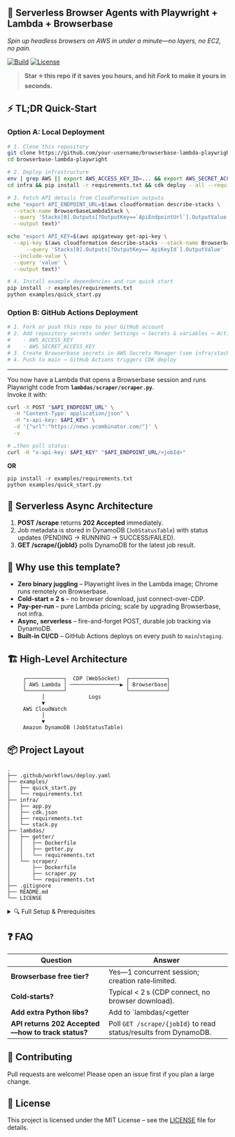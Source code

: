 ## 🚀 Serverless Browser Agents with Playwright + Lambda + Browserbase
*Spin up headless browsers on AWS in under a minute—no layers, no EC2, no pain.*

[![Build](https://github.com/derekmeegan/browserbase-lambda-playwright/actions/workflows/deploy.yaml/badge.svg)](../../actions/workflows/deploy.yaml)
[![License](https://img.shields.io/badge/license-MIT-green.svg)](LICENSE)

> **Star ⭐ this repo if it saves you hours, and hit _Fork_ to make it yours in seconds.**

## ⚡ TL;DR Quick-Start

### Option A: Local Deployment

```bash
# 1. Clone this repository
git clone https://github.com/your-username/browserbase-lambda-playwright.git
cd browserbase-lambda-playwright

# 2. Deploy infrastructure
env | grep AWS || export AWS_ACCESS_KEY_ID=... && export AWS_SECRET_ACCESS_KEY=...
cd infra && pip install -r requirements.txt && cdk deploy --all --require-approval never

# 3. Fetch API details from CloudFormation outputs
echo "export API_ENDPOINT_URL=$(aws cloudformation describe-stacks \
  --stack-name BrowserbaseLambdaStack \
  --query 'Stacks[0].Outputs[?OutputKey==`ApiEndpointUrl`].OutputValue' \
  --output text)"

echo "export API_KEY=$(aws apigateway get-api-key \
  --api-key $(aws cloudformation describe-stacks --stack-name BrowserbaseLambdaStack \
      --query 'Stacks[0].Outputs[?OutputKey==`ApiKeyId`].OutputValue' --output text) \
  --include-value \
  --query 'value' \
  --output text)"

# 4. Install example dependencies and run quick start
pip install -r examples/requirements.txt
python examples/quick_start.py
```

### Option B: GitHub Actions Deployment

```bash
# 1. Fork or push this repo to your GitHub account
# 2. Add repository secrets under Settings → Secrets & variables → Actions:
#    - AWS_ACCESS_KEY
#    - AWS_SECRET_ACCESS_KEY
# 3. Create Browserbase secrets in AWS Secrets Manager (see infra/stack.py env names)
# 4. Push to main → GitHub Actions triggers CDK deploy
```

---

You now have a Lambda that opens a Browserbase session and runs Playwright code from **`lambdas/scraper/scraper.py`**.  
Invoke it with:

```bash
curl -X POST "$API_ENDPOINT_URL" \
  -H "Content-Type: application/json" \
  -H "x-api-key: $API_KEY" \
  -d '{"url":"https://news.ycombinator.com/"}' \
  -v

# …then poll status:
curl -H "x-api-key: $API_KEY" "$API_ENDPOINT_URL/<jobId>"
```

**OR**

```
pip install -r examples/requirements.txt
python examples/quick_start.py
```

## 🔄 Serverless Async Architecture

1. **POST /scrape** returns **202 Accepted** immediately.  
2. Job metadata is stored in DynamoDB (`JobStatusTable`) with status updates (PENDING → RUNNING → SUCCESS/FAILED).  
3. **GET /scrape/{jobId}** polls DynamoDB for the latest job result.  

## 🚀 Why use this template?

* **Zero binary juggling** – Playwright lives in the Lambda image; Chrome runs remotely on Browserbase.  
* **Cold-start ≈ 2 s** – no browser download, just connect-over-CDP.  
* **Pay-per-run** – pure Lambda pricing; scale by upgrading Browserbase, not infra.  
* **Async, serverless** – fire-and-forget POST, durable job tracking via DynamoDB.  
* **Built-in CI/CD** – GitHub Actions deploys on every push to `main`/`staging`.

## 🏗️ High-Level Architecture

```text
     ┌────────────┐  CDP (WebSocket)  ┌────────────┐
     │ AWS Lambda │ ────────────────▶ │ Browserbase│
     └────────────┘                   └────────────┘
           │              Logs
           ▼
     AWS CloudWatch
           │
           ▼
     Amazon DynamoDB (JobStatusTable)
```  

## 📦 Project Layout

```
.
├── .github/workflows/deploy.yaml
├── examples/
│   ├── quick_start.py
│   └── requirements.txt
├── infra/
│   ├── app.py
│   ├── cdk.json
│   ├── requirements.txt
│   └── stack.py
├── lambdas/
│   ├── getter/
│   │   ├── Dockerfile
│   │   ├── getter.py
│   │   └── requirements.txt
│   └── scraper/
│       ├── Dockerfile
│       ├── scraper.py
│       └── requirements.txt
├── .gitignore
├── README.md
└── LICENSE
```

<details>
<summary>🔍 Full Setup & Prerequisites</summary>

### Requirements

| Tool                      | Version      |
| ------------------------- | ------------ |
| AWS CLI                   | any 2.x      |
| Docker                    | ≥ 20.10      |
| Node & npm                | any LTS      |
| Python                    | 3.12+        |
| Browserbase account       | free tier OK |

### 1. Install the AWS CLI

```bash
# macOS (Homebrew)
brew install awscli
```

(See AWS docs for Windows/Linux.)

### 2. Configure AWS

```bash
aws configure  # supply keys & default region, e.g. us-east-1
```

### 3. Add Browserbase secrets to AWS Secrets Manager

```bash
aws secretsmanager create-secret \
  --name BrowserbaseLambda/BrowserbaseApiKey \
  --secret-string '{"BROWSERBASE_API_KEY":"$BROWSERBASE_API_KEY"}'

aws secretsmanager create-secret \
  --name BrowserbaseLambda/BrowserbaseProjectId \
  --secret-string '{"BROWSERBASE_PROJECT_ID":"$BROWSERBASE_PROJECT_ID"}'
```

### 4. (Optional) Local Playwright install

```bash
pip install playwright && python -m playwright install
```

</details>

## ❓ FAQ

| Question                                          | Answer                                                                              |
| ------------------------------------------------- | ------------------------------------------------------------------------------------ |
| **Browserbase free tier?**                        | Yes—1 concurrent session; creation rate‑limited.                                     |
| **Cold‑starts?**                                  | Typical < 2 s (CDP connect, no browser download).                                    |
| **Add extra Python libs?**                        | Add to `lambdas/<getter|scraper>/requirements.txt`, rebuild images, push → redeploy. |
| **API returns 202 Accepted—how to track status?** | Poll `GET /scrape/{jobId}` to read status/results from DynamoDB.                     |

## 🤝 Contributing

Pull requests are welcome! Please open an issue first if you plan a large change.

## 📄 License

This project is licensed under the MIT License – see the [LICENSE](LICENSE) file for details.

